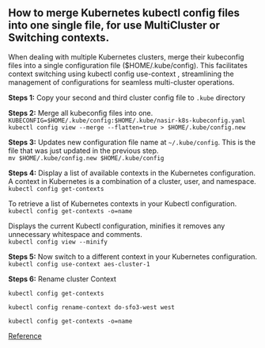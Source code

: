 ## How to merge Kubernetes kubectl config files into one single file, for use MultiCluster or Switching contexts.
When dealing with multiple Kubernetes clusters, merge their kubeconfig files into a single configuration file ($HOME/.kube/config). This facilitates context switching using kubectl config use-context <context-name>, streamlining the management of configurations for seamless multi-cluster operations.

**Steps 1:**
Copy your second and third cluster config file to `.kube` directory

**Steps 2:**
Merge all kubeconfig files into one.\
`KUBECONFIG=$HOME/.kube/config:$HOME/.kube/nasir-k8s-kubeconfig.yaml kubectl config view --merge --flatten=true > $HOME/.kube/config.new`

**Steps 3:**
Updates new configuration file name at `~/.kube/config`. This is the file that was just updated in the previous step.\
`mv $HOME/.kube/config.new $HOME/.kube/config`

**Steps 4:**
Display a list of available contexts in the Kubernetes configuration. A context in Kubernetes is a combination of a cluster, user, and namespace.\
`kubectl config get-contexts`

To retrieve a list of Kubernetes contexts in your Kubectl configuration.\
`kubectl config get-contexts -o=name`

 Displays the current Kubectl configuration, minifies it removes any unnecessary whitespace and comments.\
 `kubectl config view --minify`

**Steps 5:**
Now switch to a different context in your Kubernetes configuration.\
`kubectl config use-context aes-cluster-1`

**Steps 6:**
Rename cluster Context

`kubectl config get-contexts`

`kubectl config rename-context do-sfo3-west west`

`kubectl config get-contexts -o=name`

[Reference](https://github.com/SMACAcademy/Kubernetes_on_Vultr_Cloud/blob/main/vultr/00-01-kubeconfig.md)